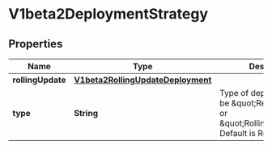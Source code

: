 

# V1beta2DeploymentStrategy

## Properties

Name | Type | Description | Notes
------------ | ------------- | ------------- | -------------
**rollingUpdate** | [**V1beta2RollingUpdateDeployment**](V1beta2RollingUpdateDeployment.md) |  |  [optional]
**type** | **String** | Type of deployment. Can be \&quot;Recreate\&quot; or \&quot;RollingUpdate\&quot;. Default is RollingUpdate. |  [optional]



